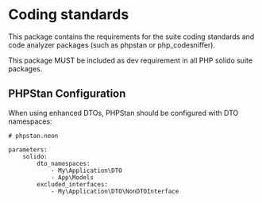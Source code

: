 Coding standards
================

This package contains the requirements for the suite coding standards
and code analyzer packages (such as phpstan or php_codesniffer).

This package MUST be included as dev requirement in all PHP solido suite packages.

## PHPStan Configuration

When using enhanced DTOs, PHPStan should be configured with DTO namespaces:

```neon
# phpstan.neon

parameters:
    solido:
        dto_namespaces:
            - My\Application\DTO
            - App\Models
        excluded_interfaces:
            - My\Application\DTO\NonDTOInterface
```
